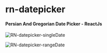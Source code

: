 # rn-datepicker
#### Persian And Gregorian Date Picker - ReactJs

![RN-datepicker-singleDate](https://raw.githubusercontent.com/Abolfazl2647/rn-datepicker/master/public/singleDate.png)

![RN-datepicker-rangeDate](https://raw.githubusercontent.com/Abolfazl2647/rn-datepicker/master/public/rangeDate.png)